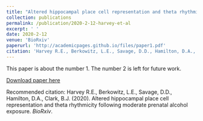 ```yaml
---
title: "Altered hippocampal place cell representation and theta rhythmicity following moderate prenatal alcohol exposure"
collection: publications
permalink: /publication/2020-2-12-harvey-et-al
excerpt: ' '
date: 2020-2-12
venue: 'BioRxiv'
paperurl: 'http://academicpages.github.io/files/paper1.pdf'
citation: 'Harvey R.E., Berkowitz, L.E., Savage, D.D., Hamilton, D.A., Clark, B.J. (2020). Altered hippocampal place cell representation and theta rhythmicity following moderate prenatal alcohol exposure.; <i>BioRxiv</i>.'
---
```

This paper is about the number 1. The number 2 is left for future work.

[Download paper here](http://academicpages.github.io/files/paper1.pdf)

Recommended citation: Harvey R.E., Berkowitz, L.E., Savage, D.D., Hamilton, D.A., Clark, B.J. (2020). Altered hippocampal place cell representation and theta rhythmicity following moderate prenatal alcohol exposure. <i>BioRxiv</i>.
